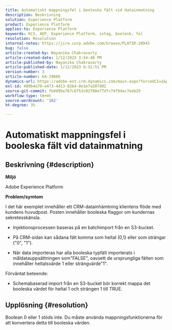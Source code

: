 ```yaml
---
title: Automatiskt mappningsfel i booleska fält vid datainmatning
description: Beskrivning
solution: Experience Platform
product: Experience Platform
applies-to: Experience Platform
keywords: KCS, AEP, Experience Platform, intag, boolesk, fel
resolution: Resolution
internal-notes: https://jira.corp.adobe.com/browse/PLATIR-20943
bug: false
article-created-by: Nayanika Chakravarty
article-created-date: 1/12/2023 3:54:48 PM
article-published-by: Nayanika Chakravarty
article-published-date: 1/12/2023 6:32:51 PM
version-number: 3
article-number: KA-19666
dynamics-url: https://adobe-ent.crm.dynamics.com/main.aspx?forceUCI=1&pagetype=entityrecord&etn=knowledgearticle&id=ce8ba86c-9192-ed11-aad1-6045bd006c82
exl-id: 489b4a70-e473-4d13-82b4-0e1e7a207d02
source-git-commit: fb4095e767c6753c02f80e77dfc74f9dac7eeb29
workflow-type: tm+mt
source-wordcount: '162'
ht-degree: 3%

---
```


# Automatiskt mappningsfel i booleska fält vid datainmatning

## Beskrivning {#description}


<b>Miljö</b>

Adobe Experience Platform

<b>Problem/symtom</b>

I det här exemplet innehåller ett CRM-datainhämtning klientens flöde med kundens huvudpost. Posten innehåller booleska flaggor om kundernas sekretesskänsla.

- Injektionsprocessen baseras på en batchimport från en S3-bucket.

- På CRM-sidan kan sådana fält komma som heltal (0,1) eller som strängar (&quot;0&quot;, &quot;1&quot;).

- När data importeras har alla booleska typfält importerats i måldatauppsättningen som&quot;FALSE&quot;, oavsett de ursprungliga fälten som innehåller heltalsvärde 1 eller strängvärde&quot;1&quot;.

Förväntat beteende:

- Schemabaserad import från en S3-bucket bör korrekt mappa det booleska värdet för heltal 1 och strängen 1 till TRUE.




## Upplösning {#resolution}


Boolean 0 eller 1 stöds inte. Du måste använda mappningsfunktionerna för att konvertera detta till booleska värden.
